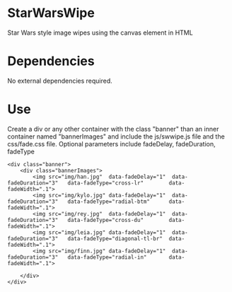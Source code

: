 # StarWarsWipe
Star Wars style image wipes using the canvas element in HTML

# Dependencies
No external dependencies required.

# Use
Create a div or any other container with the class "banner" than an inner container named "bannerImages" and include the js/swwipe.js file and the css/fade.css file. Optional parameters include fadeDelay, fadeDuration, fadeType

```
<div class="banner">
	<div class="bannerImages">
		<img src="img/han.jpg" 	data-fadeDelay="1" 	data-fadeDuration="3" 	data-fadeType="cross-lr" 		data-fadeWidth=".1">
		<img src="img/kylo.jpg" data-fadeDelay="1" 	data-fadeDuration="3" 	data-fadeType="radial-btm" 		data-fadeWidth=".1">
		<img src="img/rey.jpg" 	data-fadeDelay="1" 	data-fadeDuration="3" 	data-fadeType="cross-du" 		data-fadeWidth=".1">
		<img src="img/leia.jpg" data-fadeDelay="1" 	data-fadeDuration="3" 	data-fadeType="diagonal-tl-br" 	data-fadeWidth=".1">
		<img src="img/finn.jpg" data-fadeDelay="1" 	data-fadeDuration="3" 	data-fadeType="radial-in" 		data-fadeWidth=".1">
		
	</div>
</div>
```
